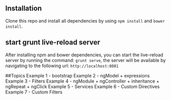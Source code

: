 ## Installation
Clone this repo and install all dependencies by using `npm install` and `bower install`.

## start grunt live-reload server
After installing npm and bower dependencies, you can start the live-reload server by running the command:
`grunt serve`, the server will be available by navigating to the following url: `http://localhost:8081`

##Topics
Example 1 - bootstrap
Example 2 - ngModel + expressions
Example 3 - Filters
Example 4 - ngModule + ngController + inheritance + ngRepeat + ngClick
Example 5 - Services
Example 6 - Custom Directives
Example 7 - Custom Filters
